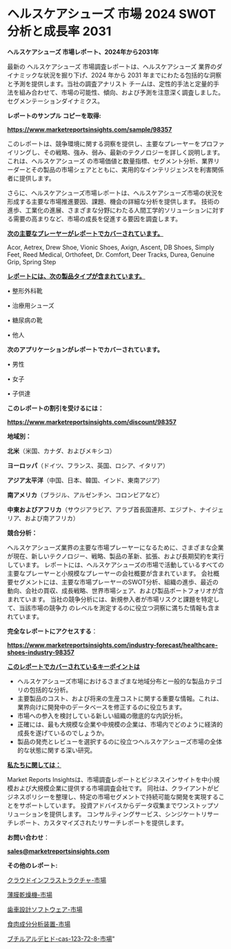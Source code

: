# ヘルスケアシューズ 市場 2024 SWOT 分析と成長率 2031

<strong>ヘルスケアシューズ 市場レポート、2024年から2031年</strong>

最新の ヘルスケアシューズ 市場調査レポートは、ヘルスケアシューズ 業界のダイナミックな状況を掘り下げ、2024 年から 2031 年までにわたる包括的な洞察と予測を提供します。当社の調査アナリスト チームは、定性的手法と定量的手法を組み合わせて、市場の可能性、傾向、および予測を注意深く調査しました。 セグメンテーションダイナミクス。



<strong>レポートのサンプル コピーを取得:</strong> <a href=https://www.marketreportsinsights.com/sample/98357>

<strong><u>https://www.marketreportsinsights.com/sample/98357</u></strong></a>

このレポートは、競争環境に関する洞察を提供し、主要なプレーヤーをプロファイリングし、その戦略、強み、弱み、最新のテクノロジーを詳しく説明します。 これは、ヘルスケアシューズ の市場価値と数量指標、セグメント分析、業界リーダーとその製品の市場シェアとともに、実用的なインテリジェンスを利害関係者に提供します。

さらに、ヘルスケアシューズ市場レポートは、ヘルスケアシューズ市場の状況を形成する主要な市場推進要因、課題、機会の詳細な分析を提供します。 技術の進歩、工業化の進展、さまざまな分野にわたる人間工学的ソリューションに対する需要の高まりなど、市場の成長を促進する要因を調査します。



<strong><u>次の主要なプレーヤーがレポートでカバーされています。</u></strong>

Acor, Aetrex, Drew Shoe, Vionic Shoes, Axign, Ascent, DB Shoes, Simply Feet, Reed Medical, Orthofeet, Dr. Comfort, Deer Tracks, Durea, Genuine Grip, Spring Step



<strong><u><b>レポートには、次の製品タイプが含まれています。</b></u></strong>

• 整形外科靴

• 治療用シューズ

• 糖尿病の靴

• 他人



<strong><b>次のアプリケーションがレポートでカバーされています。</b></strong>

• 男性

• 女子

• 子供達



<strong><b>このレポートの割引を受けるには：</b></strong><a href=https://www.marketreportsinsights.com/discount/98357>

<strong><u>https://www.marketreportsinsights.com/discount/98357</u></strong></a>



<strong>地域別：</strong>



<strong>北米</strong>（米国、カナダ、およびメキシコ）



<strong>ヨーロッパ</strong>（ドイツ、フランス、英国、ロシア、イタリア）



<strong>アジア太平洋</strong>（中国、日本、韓国、インド、東南アジア）



<strong>南アメリカ</strong>（ブラジル、アルゼンチン、コロンビアなど）



<strong>中東およびアフリカ</strong>（サウジアラビア、アラブ首長国連邦、エジプト、ナイジェリア、および南アフリカ）



<strong>競合分析：</strong>

ヘルスケアシューズ業界の主要な市場プレーヤーになるために、さまざまな企業が現在、新しいテクノロジー、戦略、製品の革新、拡張、および長期契約を実行しています。 レポートには、ヘルスケアシューズの市場で活動しているすべての主要なプレーヤーと小規模なプレーヤーの会社概要が含まれています。 会社概要セグメントには、主要な市場プレーヤーのSWOT分析、組織の進歩、最近の動向、会社の買収、成長戦略、世界市場シェア、および製品ポートフォリオが含まれています。 当社の競争分析には、新規参入者が市場リスクと課題を特定して、当該市場の競争力 のレベルを測定するのに役立つ洞察に満ちた情報も含まれています。



<strong>完全なレポートにアクセスする</strong>：

<a href=https://www.marketreportsinsights.com/industry-forecast/healthcare-shoes-industry-98357>

<strong><u>https://www.marketreportsinsights.com/industry-forecast/healthcare-shoes-industry-98357</u></strong></a>



<strong><u><b>このレポートでカバーされているキーポイントは</b></u></strong>
<ul>
  <li>ヘルスケアシューズ市場におけるさまざまな地域分布と一般的な製品カテゴリの包括的な分析。</li>
  <li>主要製品のコスト、および将来の生産コストに関する重要な情報。これは、業界向けに開発中のデータベースを修正するのに役立ちます。</li>
  <li>市場への参入を検討している新しい組織の徹底的な内訳分析。</li>
  <li>正確には、最も大規模な企業や中規模の企業は、市場内でどのように経済的成長を遂げているのでしょうか。</li>
  <li>製品の発売とレビューを選択するのに役立つヘルスケアシューズ市場の全体的な状態に関する深い研究。</li>
</ul>


<strong><u><b>私たちに関しては：</b></u></strong>

Market Reports Insightsは、市場調査レポートとビジネスインサイトを中小規模および大規模企業に提供する市場調査会社です。 同社は、クライアントがビジネスポリシーを整理し、特定の市場セグメントで持続可能な開発を実現することをサポートしています。 投資アドバイスからデータ収集までワンストップソリューションを提供します。 コンサルティングサービス、シンジケートリサーチレポート、カスタマイズされたリサーチレポートを提供します。



<strong><b>お問い合わせ</b></strong>：

<a href=mailto:sales@marketreportsinsights.com>

<strong><u>sales@marketreportsinsights.com</u></strong></a>



<strong>その他のレポート:</strong>

<a href=https://www.linkedin.com/pulse/クラウドインフラストラクチャ-市場-2023-最新の-cagr-および成長分析-qswyf/>クラウドインフラストラクチャ-市場</a>

<a href=https://www.linkedin.com/pulse/薄膜乾燥機-市場-2023-swot-分析と最新イノベーション-2030-hkjlf/>薄膜乾燥機-市場</a>

<a href=https://www.linkedin.com/pulse/歯車設計ソフトウェア-市場-2023-最新の-cagr-および成長分析-zfeof/>歯車設計ソフトウェア-市場</a>

<a href=https://www.linkedin.com/pulse/食肉成分分析装置-市場-2023-年のダイナミクスとビジネストレンド-hco2c/>食肉成分分析装置-市場</a>

<a href=https://www.linkedin.com/pulse/ブチルアルデヒド-cas-123-72-8-市場-2023-新興市場-将来の動向と市場需要-d8n3f/>ブチルアルデヒド-cas-123-72-8-市場</a>"
